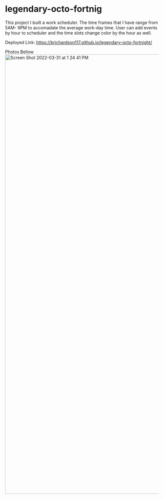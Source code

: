 # legendary-octo-fortnig 
This project I built a work scheduler. 
The time frames that I have range from 5AM- 9PM to accomadate the average work-day time. User can add events by hour to scheduler and the time slots change color by the hour as well.

Deployed Link: https://brichardson117.github.io/legendary-octo-fortnight/

Photos Bellow
<img width="1440" alt="Screen Shot 2022-03-31 at 1 24 41 PM" src="https://user-images.githubusercontent.com/97998857/161124906-4814e486-fe57-47d3-813c-1206cee22532.png">
